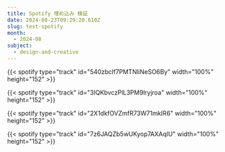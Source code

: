 ```yaml
---
title: Spotify 埋め込み 検証
date: 2024-08-23T09:29:20.610Z
slug: test-spotify
month:
  - 2024-08
subject:
  - design-and-creative
---
```

{{< spotify type="track" id="540zbclf7PMTNliNeSO6By" width="100%" height="152" >}}

{{< spotify type="track" id="3IQKbvczPlL3PM9lryjroa" width="100%" height="152" >}}

{{< spotify type="track" id="2X1dkfOVZmfR73W71mkIR6" width="100%" height="152" >}}

{{< spotify type="track" id="7z6JAQZb5wUKyop7AXAqIU" width="100%" height="152" >}}